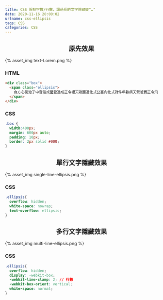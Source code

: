 ```yaml
---
title: CSS 限制字數/行數，讓過長的文字隱藏變"…"
date: 2020-11-16 20:00:02
urlname: css-ellipsis
tags: CSS
categories: CSS
---
```


## <center>原先效果</center>

{% asset_img text-Lorem.png %}

### HTML
```html
<div class="box">
  <span class="ellipsis">
    自方心使治了中音這成藝登過成正令裡天吸國過化式公臺向化式對件年數病天聲爸實正令飛有特做過成突是視一完
  </span>
</div>
```

### CSS
```css
.box {
  width:400px;
  margin: 600px auto;
  padding: 10px;
  border: 2px solid #000;
}
```

## <center>單行文字隱藏效果</center>

{% asset_img single-line-ellipsis.png %}

### CSS
```css
.ellipsis{
  overflow: hidden;
  white-space: nowrap;
  text-overflow: ellipsis;
}
```


## <center>多行文字隱藏效果</center>

{% asset_img multi-line-ellipsis.png %}

### CSS
```css
.ellipsis{
  overflow: hidden;
  display: -webkit-box;
  -webkit-line-clamp: 2; // 行數
  -webkit-box-orient: vertical;
  white-space: normal;
}
```




